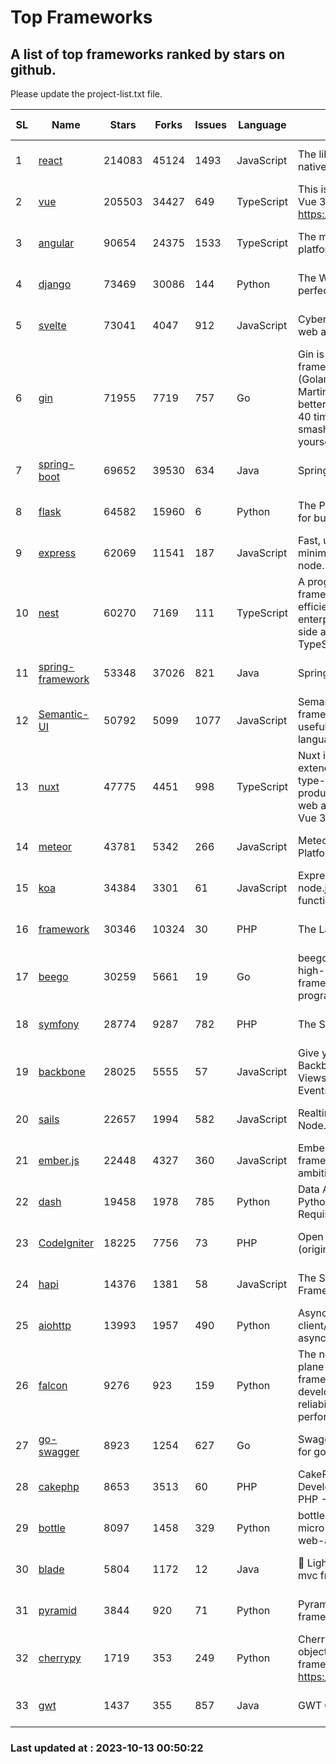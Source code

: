 # Top Frameworks
## A list of top frameworks ranked by stars on github.  
Please update the project-list.txt file.

| SL| Name  | Stars| Forks| Issues | Language | Description | Last Commit |
| --| ------| -----| ---- | ------ | -------- | ----------- | ----------- |
| 1 | [react](https://github.com/facebook/react) | 214083 | 45124 | 1493 | JavaScript | The library for web and native user interfaces. | 2023-10-12 22:02:26 |
| 2 | [vue](https://github.com/vuejs/vue) | 205503 | 34427 | 649 | TypeScript | This is the repo for Vue 2. For Vue 3, go to https://github.com/vuejs/core | 2023-04-27 09:43:19 |
| 3 | [angular](https://github.com/angular/angular) | 90654 | 24375 | 1533 | TypeScript | The modern web developer’s platform | 2023-10-12 17:28:23 |
| 4 | [django](https://github.com/django/django) | 73469 | 30086 | 144 | Python | The Web framework for perfectionists with deadlines. | 2023-10-12 18:01:44 |
| 5 | [svelte](https://github.com/sveltejs/svelte) | 73041 | 4047 | 912 | JavaScript | Cybernetically enhanced web apps | 2023-10-06 10:59:22 |
| 6 | [gin](https://github.com/gin-gonic/gin) | 71955 | 7719 | 757 | Go | Gin is a HTTP web framework written in Go (Golang). It features a Martini-like API with much better performance -- up to 40 times faster. If you need smashing performance, get yourself some Gin. | 2023-09-27 07:17:11 |
| 7 | [spring-boot](https://github.com/spring-projects/spring-boot) | 69652 | 39530 | 634 | Java | Spring Boot | 2023-10-12 15:02:47 |
| 8 | [flask](https://github.com/pallets/flask) | 64582 | 15960 | 6 | Python | The Python micro framework for building web applications. | 2023-10-07 00:36:39 |
| 9 | [express](https://github.com/expressjs/express) | 62069 | 11541 | 187 | JavaScript | Fast, unopinionated, minimalist web framework for node. | 2023-06-04 15:47:20 |
| 10 | [nest](https://github.com/nestjs/nest) | 60270 | 7169 | 111 | TypeScript | A progressive Node.js framework for building efficient, scalable, and enterprise-grade server-side applications with TypeScript/JavaScript 🚀 | 2023-10-06 06:19:21 |
| 11 | [spring-framework](https://github.com/spring-projects/spring-framework) | 53348 | 37026 | 821 | Java | Spring Framework | 2023-10-12 15:52:55 |
| 12 | [Semantic-UI](https://github.com/Semantic-Org/Semantic-UI) | 50792 | 5099 | 1077 | JavaScript | Semantic is a UI component framework based around useful principles from natural language. | 2023-01-11 17:05:32 |
| 13 | [nuxt](https://github.com/nuxt/nuxt) | 47775 | 4451 | 998 | TypeScript | Nuxt is an intuitive and extendable way to create type-safe, performant and production-grade full-stack web apps and websites with Vue 3. | 2023-10-12 22:21:02 |
| 14 | [meteor](https://github.com/meteor/meteor) | 43781 | 5342 | 266 | JavaScript | Meteor, the JavaScript App Platform | 2023-10-12 14:15:02 |
| 15 | [koa](https://github.com/koajs/koa) | 34384 | 3301 | 61 | JavaScript | Expressive middleware for node.js using ES2017 async functions | 2023-05-17 07:50:49 |
| 16 | [framework](https://github.com/laravel/framework) | 30346 | 10324 | 30 | PHP | The Laravel Framework. | 2023-10-12 13:37:00 |
| 17 | [beego](https://github.com/beego/beego) | 30259 | 5661 | 19 | Go | beego is an open-source, high-performance web framework for the Go programming language. | 2023-10-10 13:48:43 |
| 18 | [symfony](https://github.com/symfony/symfony) | 28774 | 9287 | 782 | PHP | The Symfony PHP framework | 2023-10-12 21:10:37 |
| 19 | [backbone](https://github.com/jashkenas/backbone) | 28025 | 5555 | 57 | JavaScript | Give your JS App some Backbone with Models, Views, Collections, and Events | 2023-08-10 22:05:08 |
| 20 | [sails](https://github.com/balderdashy/sails) | 22657 | 1994 | 582 | JavaScript | Realtime MVC Framework for Node.js | 2023-09-01 21:26:40 |
| 21 | [ember.js](https://github.com/emberjs/ember.js) | 22448 | 4327 | 360 | JavaScript | Ember.js - A JavaScript framework for creating ambitious web applications | 2023-09-29 18:20:16 |
| 22 | [dash](https://github.com/plotly/dash) | 19458 | 1978 | 785 | Python | Data Apps & Dashboards for Python. No JavaScript Required. | 2023-10-11 14:14:05 |
| 23 | [CodeIgniter](https://github.com/bcit-ci/CodeIgniter) | 18225 | 7756 | 73 | PHP | Open Source PHP Framework (originally from EllisLab) | 2023-04-07 17:57:13 |
| 24 | [hapi](https://github.com/hapijs/hapi) | 14376 | 1381 | 58 | JavaScript | The Simple, Secure Framework Developers Trust | 2023-09-18 11:40:11 |
| 25 | [aiohttp](https://github.com/aio-libs/aiohttp) | 13993 | 1957 | 490 | Python | Asynchronous HTTP client/server framework for asyncio and Python | 2023-10-12 16:18:50 |
| 26 | [falcon](https://github.com/falconry/falcon) | 9276 | 923 | 159 | Python | The no-magic web data plane API and microservices framework for Python developers, with a focus on reliability, correctness, and performance at scale. | 2023-08-21 21:45:34 |
| 27 | [go-swagger](https://github.com/go-swagger/go-swagger) | 8923 | 1254 | 627 | Go | Swagger 2.0 implementation for go | 2023-08-21 22:25:45 |
| 28 | [cakephp](https://github.com/cakephp/cakephp) | 8653 | 3513 | 60 | PHP | CakePHP: The Rapid Development Framework for PHP - Official Repository | 2023-10-11 19:36:23 |
| 29 | [bottle](https://github.com/bottlepy/bottle) | 8097 | 1458 | 329 | Python | bottle.py is a fast and simple micro-framework for python web-applications. | 2022-09-05 15:24:52 |
| 30 | [blade](https://github.com/lets-blade/blade) | 5804 | 1172 | 12 | Java | :rocket: Lightning fast and elegant mvc framework for Java8 | 2023-06-16 05:18:49 |
| 31 | [pyramid](https://github.com/Pylons/pyramid) | 3844 | 920 | 71 | Python | Pyramid - A Python web framework | 2023-09-14 21:55:43 |
| 32 | [cherrypy](https://github.com/cherrypy/cherrypy) | 1719 | 353 | 249 | Python | CherryPy is a pythonic, object-oriented HTTP framework.      https://cherrypy.dev | 2023-08-04 13:52:17 |
| 33 | [gwt](https://github.com/gwtproject/gwt) | 1437 | 355 | 857 | Java | GWT Open Source Project | 2023-09-13 21:29:31 |

### Last updated at : 2023-10-13 00:50:22
